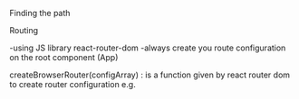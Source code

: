 Finding the path

Routing

-using JS library react-router-dom
-always create you route configuration on the root component (App)

createBrowserRouter(configArray) : is a function given by react router dom to create router configuration
e.g.


